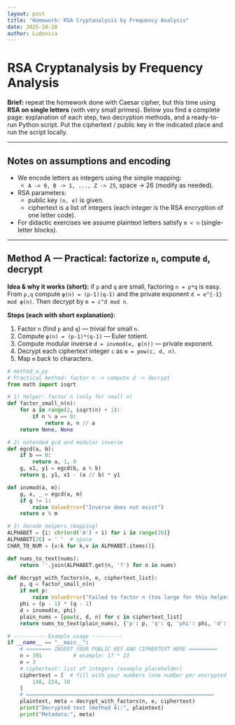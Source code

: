 ```yaml
---
layout: post
title: "Homework: RSA Cryptanalysis by Frequency Analysis"
date: 2025-10-28
author: Ludovica
---
```


# RSA Cryptanalysis by Frequency Analysis

**Brief:** repeat the homework done with Caesar cipher, but this time using **RSA on single letters** (with very small primes). Below you find a complete page: explanation of each step, two decryption methods, and a ready-to-run Python script. Put the ciphertext / public key in the indicated place and run the script locally.

---

## Notes on assumptions and encoding

- We encode letters as integers using the simple mapping:
  - `A -> 0, B -> 1, ..., Z -> 25`, space -> 26 (modify as needed).
- RSA parameters:
  - public key `(n, e)` is given.
  - ciphertext is a list of integers (each integer is the RSA encryption of one letter code).
- For didactic exercises we assume plaintext letters satisfy `m < n` (single-letter blocks).

---

## Method A — Practical: factorize `n`, compute `d`, decrypt

**Idea & why it works (short):** if `p` and `q` are small, factoring `n = p*q` is easy. From `p,q` compute `φ(n) = (p-1)(q-1)` and the private exponent `d = e^{-1} mod φ(n)`. Then decrypt by `m = c^d mod n`.

**Steps (each with short explanation):**
1. Factor `n` (find `p` and `q`) — trivial for small `n`.
2. Compute `φ(n) = (p-1)*(q-1)` — Euler totient.
3. Compute modular inverse `d = invmod(e, φ(n))` — private exponent.
4. Decrypt each ciphertext integer `c` as `m = pow(c, d, n)`.
5. Map `m` back to characters.

```python
# method_a.py
# Practical method: factor n -> compute d -> decrypt
from math import isqrt

# 1) helper: factor n (only for small n)
def factor_small_n(n):
    for a in range(2, isqrt(n) + 1):
        if n % a == 0:
            return a, n // a
    return None, None

# 2) extended gcd and modular inverse
def egcd(a, b):
    if b == 0:
        return a, 1, 0
    g, x1, y1 = egcd(b, a % b)
    return g, y1, x1 - (a // b) * y1

def invmod(a, m):
    g, x, _ = egcd(a, m)
    if g != 1:
        raise ValueError("Inverse does not exist")
    return x % m

# 3) decode helpers (mapping)
ALPHABET = {i: chr(ord('A') + i) for i in range(26)}
ALPHABET[26] = ' '  # space
CHAR_TO_NUM = {v:k for k,v in ALPHABET.items()}

def nums_to_text(nums):
    return ''.join(ALPHABET.get(n, '?') for n in nums)

def decrypt_with_factors(n, e, ciphertext_list):
    p, q = factor_small_n(n)
    if not p:
        raise ValueError("Failed to factor n (too large for this helper)")
    phi = (p - 1) * (q - 1)
    d = invmod(e, phi)
    plain_nums = [pow(c, d, n) for c in ciphertext_list]
    return nums_to_text(plain_nums), {'p': p, 'q': q, 'phi': phi, 'd': d}

# ---------- Example usage ----------
if __name__ == "__main__":
    # ======== INSERT YOUR PUBLIC KEY AND CIPHERTEXT HERE =========
    n = 391          # example: 17 * 23
    e = 3
    # ciphertext: list of integers (example placeholder)
    ciphertext = [  # fill with your numbers (one number per encrypted letter)
        148, 224, 10
    ]
    # ============================================================
    plaintext, meta = decrypt_with_factors(n, e, ciphertext)
    print("Decrypted text (method A):", plaintext)
    print("Metadata:", meta)
